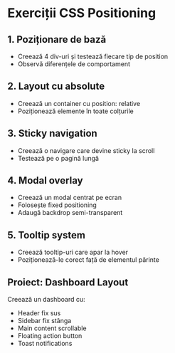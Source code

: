 # Exerciții CSS Positioning

## 1. Poziționare de bază
- Creează 4 div-uri și testează fiecare tip de position
- Observă diferențele de comportament

## 2. Layout cu absolute
- Creează un container cu position: relative
- Poziționează elemente în toate colțurile

## 3. Sticky navigation
- Creează o navigare care devine sticky la scroll
- Testează pe o pagină lungă

## 4. Modal overlay
- Creează un modal centrat pe ecran
- Folosește fixed positioning
- Adaugă backdrop semi-transparent

## 5. Tooltip system
- Creează tooltip-uri care apar la hover
- Poziționează-le corect față de elementul părinte

## Proiect: Dashboard Layout
Creează un dashboard cu:
- Header fix sus
- Sidebar fix stânga  
- Main content scrollable
- Floating action button
- Toast notifications
